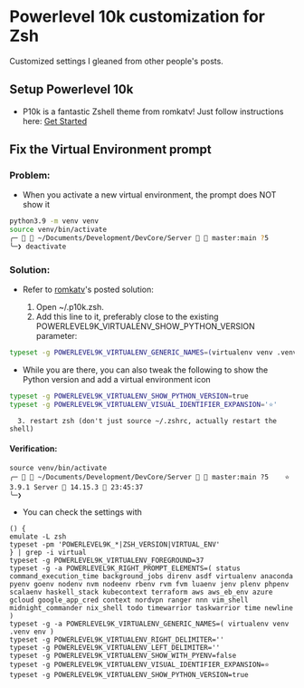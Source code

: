 # Powerlevel 10k customization for Zsh

Customized settings I gleaned from other people's posts.

## Setup Powerlevel 10k
   *  P10k is a fantastic Zshell theme from romkatv! Just follow instructions here:  [Get Started](https://github.com/romkatv/powerlevel10k#get-started)

## Fix the Virtual Environment prompt

### Problem:

   *  When you activate a new virtual environment, the prompt does NOT show it

```bash
python3.9 -m venv venv
source venv/bin/activate
╭─   ~/Documents/Development/DevCore/Server   master:main ?5                    14.15.3  23:44:12
╰─❯ deactivate
```

 ### Solution:

   *  Refer to [romkatv](https://github.com/romkatv/powerlevel10k/issues/532#issuecomment-592064973)'s posted solution:

      1. Open ~/.p10k.zsh.
      2. Add this line to it, preferably close to the existing POWERLEVEL9K_VIRTUALENV_SHOW_PYTHON_VERSION parameter:

```bash
typeset -g POWERLEVEL9K_VIRTUALENV_GENERIC_NAMES=(virtualenv venv .venv env)
```

   *  While you are there, you can also tweak the following to show the Python version and add a virtual environment icon

```bash
typeset -g POWERLEVEL9K_VIRTUALENV_SHOW_PYTHON_VERSION=true
typeset -g POWERLEVEL9K_VIRTUALENV_VISUAL_IDENTIFIER_EXPANSION='⭐'
```

      3. restart zsh (don't just source ~/.zshrc, actually restart the shell)

 #### Verification:

```
source venv/bin/activate
╭─   ~/Documents/Development/DevCore/Server   master:main ?5    ⭐ 3.9.1 Server  14.15.3  23:45:37
╰─❯
```
   *  You can check the settings with
```
() {
emulate -L zsh
typeset -pm 'POWERLEVEL9K_*|ZSH_VERSION|VIRTUAL_ENV'
} | grep -i virtual
typeset -g POWERLEVEL9K_VIRTUALENV_FOREGROUND=37
typeset -g -a POWERLEVEL9K_RIGHT_PROMPT_ELEMENTS=( status command_execution_time background_jobs direnv asdf virtualenv anaconda pyenv goenv nodenv nvm nodeenv rbenv rvm fvm luaenv jenv plenv phpenv scalaenv haskell_stack kubecontext terraform aws aws_eb_env azure gcloud google_app_cred context nordvpn ranger nnn vim_shell midnight_commander nix_shell todo timewarrior taskwarrior time newline )
typeset -g -a POWERLEVEL9K_VIRTUALENV_GENERIC_NAMES=( virtualenv venv .venv env )
typeset -g POWERLEVEL9K_VIRTUALENV_RIGHT_DELIMITER=''
typeset -g POWERLEVEL9K_VIRTUALENV_LEFT_DELIMITER=''
typeset -g POWERLEVEL9K_VIRTUALENV_SHOW_WITH_PYENV=false
typeset -g POWERLEVEL9K_VIRTUALENV_VISUAL_IDENTIFIER_EXPANSION=⭐
typeset -g POWERLEVEL9K_VIRTUALENV_SHOW_PYTHON_VERSION=true
```
